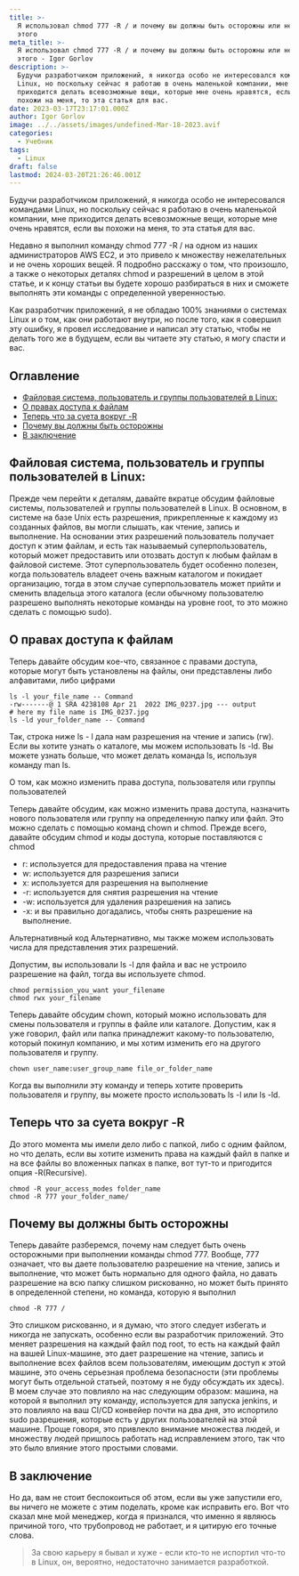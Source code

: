 ```yaml
---
title: >-
  Я использовал chmod 777 -R / и почему вы должны быть осторожны или не делать
  этого
meta_title: >-
  Я использовал chmod 777 -R / и почему вы должны быть осторожны или не делать
  этого - Igor Gorlov
description: >-
  Будучи разработчиком приложений, я никогда особо не интересовался командами
  Linux, но поскольку сейчас я работаю в очень маленькой компании, мне
  приходится делать всевозможные вещи, которые мне очень нравятся, если вы
  похожи на меня, то эта статья для вас.
date: 2023-03-17T23:17:01.000Z
author: Igor Gorlov
image: ../../assets/images/undefined-Mar-18-2023.avif
categories:
  - Учебник
tags:
  - Linux
draft: false
lastmod: 2024-03-20T21:26:46.001Z
---
```


Будучи разработчиком приложений, я никогда особо не интересовался командами Linux, но поскольку сейчас я работаю в очень маленькой компании, мне приходится делать всевозможные вещи, которые мне очень нравятся, если вы похожи на меня, то эта статья для вас.

Недавно я выполнил команду chmod 777 -R / на одном из наших администраторов AWS EC2, и это привело к множеству нежелательных и не очень хороших вещей. Я подробно расскажу о том, что произошло, а также о некоторых деталях chmod и разрешений в целом в этой статье, и к концу статьи вы будете хорошо разбираться в них и сможете выполнять эти команды с определенной уверенностью.

Как разработчик приложений, я не обладаю 100% знаниями о системах Linux и о том, как они работают внутри, но после того, как я совершил эту ошибку, я провел исследование и написал эту статью, чтобы не делать того же в будущем, если вы читаете эту статью, я могу спасти и вас.

<!-- wp:rank-math/toc-block {"title":"Оглавление","headings":[{"key":"04931b02-208d-489f-9b2f-a39249d6bad4","content":"Файловая система, пользователь и группы пользователей в Linux:","level":2,"link":"#файловая-система-пользователь-и-группы-пользователей-в-linux","disable":false,"isUpdated":false,"isGeneratedLink":true},{"key":"8d75cd16-c830-4450-bc4b-1c79742b160d","content":"О правах доступа к файлам","level":2,"link":"#о-правах-доступа-к-файлам","disable":false,"isUpdated":false,"isGeneratedLink":true},{"key":"174b1d2b-7bcd-4ff9-bc63-47eb4284aaa0","content":"Теперь что за суета вокруг -R","level":2,"link":"#теперь-что-за-суета-вокруг-r","disable":false,"isUpdated":false,"isGeneratedLink":true},{"key":"91ae12d0-4829-499f-9518-73f3dc13e0a3","content":"Почему вы должны быть осторожны","level":2,"link":"#почему-вы-должны-быть-осторожны","disable":false,"isUpdated":false,"isGeneratedLink":true},{"key":"1dd5c712-6476-4f7a-9400-c58e94429386","content":"В заключение","level":2,"link":"#в-заключение","disable":false,"isUpdated":false,"isGeneratedLink":true}],"listStyle":"ul"} -->
<div class="wp-block-rank-math-toc-block" id="rank-math-toc"><h2>Оглавление</h2><nav><ul><li class=""><a href="#файловая-система-пользователь-и-группы-пользователей-в-linux">Файловая система, пользователь и группы пользователей в Linux:</a></li><li class=""><a href="#о-правах-доступа-к-файлам">О правах доступа к файлам</a></li><li class=""><a href="#теперь-что-за-суета-вокруг-r">Теперь что за суета вокруг -R</a></li><li class=""><a href="#почему-вы-должны-быть-осторожны">Почему вы должны быть осторожны</a></li><li class=""><a href="#в-заключение">В заключение</a></li></ul></nav></div>
<!-- /wp:rank-math/toc-block -->

<h2 class="wp-block-heading" id="файловая-система-пользователь-и-группы-пользователей-в-linux">Файловая система, пользователь и группы пользователей в Linux:</h2>

Прежде чем перейти к деталям, давайте вкратце обсудим файловые системы, пользователей и группы пользователей в Linux. В основном, в системе на базе Unix есть разрешения, прикрепленные к каждому из созданных файлов, вы могли слышать, как чтение, запись и выполнение. На основании этих разрешений пользователь получает доступ к этим файлам, и есть так называемый суперпользователь, который может предоставить или отозвать доступ к любым файлам в файловой системе. Этот суперпользователь будет особенно полезен, когда пользователь владеет очень важным каталогом и покидает организацию, тогда в этом случае суперпользователь может прийти и сменить владельца этого каталога (если обычному пользователю разрешено выполнять некоторые команды на уровне root, то это можно сделать с помощью sudo).

<h2 class="wp-block-heading" id="о-правах-доступа-к-файлам">О правах доступа к файлам</h2>

Теперь давайте обсудим кое-что, связанное с правами доступа, которые могут быть установлены на файлы, они представлены либо алфавитами, либо цифрами

<!-- wp:code -->
<pre class="wp-block-code"><code lang="bash" class="language-bash">ls -l your_file_name -- Command 
-rw-------@ 1 SRA 4238108 Apr 21  2022 IMG_0237.jpg --- output
# here my file name is IMG_0237.jpg
ls -ld your_folder_name -- Command
</code></pre>
<!-- /wp:code -->

Так, строка ниже ls - l дала нам разрешения на чтение и запись (rw). Если вы хотите узнать о каталоге, мы можем использовать ls -ld. Вы можете узнать больше, что может делать команда ls, используя команду man ls.

О том, как можно изменить права доступа, пользователя или группы пользователей

Теперь давайте обсудим, как можно изменить права доступа, назначить нового пользователя или группу на определенную папку или файл. Это можно сделать с помощью команд chown и chmod. Прежде всего, давайте обсудим chmod и коды доступа, которые поставляются с chmod

<!-- wp:list -->
<ul><!-- wp:list-item -->
<li>r: используется для предоставления права на чтение</li>
<!-- /wp:list-item -->

<!-- wp:list-item -->
<li>w: используется для разрешения записи</li>
<!-- /wp:list-item -->

<!-- wp:list-item -->
<li>x: используется для разрешения на выполнение</li>
<!-- /wp:list-item -->

<!-- wp:list-item -->
<li>-r: используется для снятия разрешения на чтение</li>
<!-- /wp:list-item -->

<!-- wp:list-item -->
<li>-w: используется для удаления разрешения на запись</li>
<!-- /wp:list-item -->

<!-- wp:list-item -->
<li>-x: и вы правильно догадались, чтобы снять разрешение на выполнение.</li>
<!-- /wp:list-item --></ul>
<!-- /wp:list -->

Альтернативный код Альтернативно, мы также можем использовать числа для представления этих разрешений.

Допустим, вы использовали ls -l для файла и вас не устроило разрешение на файл, тогда вы используете chmod.

<!-- wp:code -->
<pre class="wp-block-code"><code lang="bash" class="language-bash">chmod permission_you_want your_filename
chmod rwx your_filename
</code></pre>
<!-- /wp:code -->

Теперь давайте обсудим chown, который можно использовать для смены пользователя и группы в файле или каталоге. Допустим, как я уже говорил, файл или папка принадлежит какому-то пользователю, который покинул компанию, и мы хотим изменить его на другого пользователя и группу.

<!-- wp:code -->
<pre class="wp-block-code"><code lang="bash" class="language-bash">chown user_name:user_group_name file_or_folder_name
</code></pre>
<!-- /wp:code -->

Когда вы выполнили эту команду и теперь хотите проверить пользователя и группу, вы можете просто использовать ls -l или ls -ld.

<h2 class="wp-block-heading" id="теперь-что-за-суета-вокруг-r">Теперь что за суета вокруг -R</h2>

До этого момента мы имели дело либо с папкой, либо с одним файлом, но что делать, если вы хотите изменить права на каждый файл в папке и на все файлы во вложенных папках в папке, вот тут-то и пригодится опция -R(Recursive).

<!-- wp:code -->
<pre class="wp-block-code"><code lang="bash" class="language-bash">chmod -R your_access_modes folder_name
chmod -R 777 your_folder_name/
</code></pre>
<!-- /wp:code -->

<h2 class="wp-block-heading" id="почему-вы-должны-быть-осторожны">Почему вы должны быть осторожны</h2>

Теперь давайте разберемся, почему нам следует быть очень осторожными при выполнении команды chmod 777. Вообще, 777 означает, что вы даете пользователю разрешение на чтение, запись и выполнение, что может быть нормально для одного файла, но давать разрешение на всю папку слишком рискованно, но может быть принято в определенной степени, но команда, которую я выполнил

<!-- wp:code -->
<pre class="wp-block-code"><code lang="bash" class="language-bash">chmod -R 777 /
</code></pre>
<!-- /wp:code -->

Это слишком рискованно, и я думаю, что этого следует избегать и никогда не запускать, особенно если вы разработчик приложений. Это меняет разрешения на каждый файл под root, то есть на каждый файл на вашей Linux-машине, это дает разрешение на чтение, запись и выполнение всех файлов всем пользователям, имеющим доступ к этой машине, это очень серьезная проблема безопасности (эти проблемы могут быть отдельной статьей, поэтому я не буду обсуждать их здесь). В моем случае это повлияло на нас следующим образом: машина, на которой я выполнил эту команду, используется для запуска jenkins, и это повлияло на ваш CI/CD конвейер почти на два дня, это испортило sudo разрешения, которые есть у других пользователей на этой машине. Проще говоря, это привлекло внимание множества людей, и множеству людей пришлось работать над исправлением этого, так что это было влияние этого простыми словами.

<h2 class="wp-block-heading" id="в-заключение">В заключение</h2>

Но да, вам не стоит беспокоиться об этом, если вы уже запустили его, вы ничего не можете с этим поделать, кроме как исправить его. Вот что сказал мне мой менеджер, когда я признался, что именно я являюсь причиной того, что трубопровод не работает, и я цитирую его точные слова.

<!-- wp:quote -->
<blockquote class="wp-block-quote">
За свою карьеру я бывал и хуже - если кто-то не испортил что-то в Linux, он, вероятно, недостаточно занимается разработкой.
</blockquote>
<!-- /wp:quote -->
